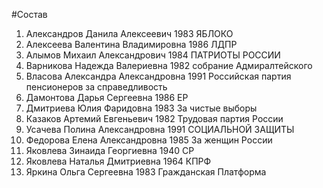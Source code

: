 #Состав
1. Александров Данила Алексеевич 1983 ЯБЛОКО
2. Алексеева Валентина Владимировна 1986 ЛДПР
3. Алымов Михаил Александрович 1984 ПАТРИОТЫ РОССИИ
4. Варникова Надежда Валериевна 1982 собрание Адмиралтейского
5. Власова Александра Александровна 1991 Российская партия пенсионеров за справедливость
6. Дамонтова Дарья Сергеевна 1986 ЕР
7. Дмитриева Юлия Фаридовна 1983 За чистые выборы
8. Казаков Артемий Евгеньевич 1982 Трудовая партия России
9. Усачева Полина Александровна 1991 СОЦИАЛЬНОЙ ЗАЩИТЫ
10. Федорова Елена Александровна 1985 За женщин России
11. Яковлева Зинаида Георгиевна 1940 СР
12. Яковлева Наталья Дмитриевна 1964 КПРФ
13. Яркина Ольга Сергеевна 1983 Гражданская Платформа

